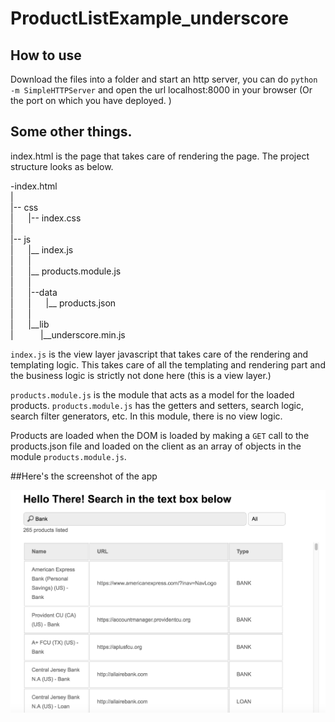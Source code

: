 # ProductListExample_underscore


## How to use 
Download the files into a folder and start an http server, you can do `python -m SimpleHTTPServer` and open the url localhost:8000 in your browser (Or the port on which you have deployed. )

## Some other things.
index.html is the page that takes care of rendering the page.
The project structure looks as below.

-index.html<br>
|<br>
|-- css<br>
|&nbsp;&nbsp;&nbsp;&nbsp;&nbsp;    |-- index.css<br>
|<br>
|-- js<br>
|&nbsp;&nbsp;&nbsp;&nbsp;&nbsp;    |__ index.js<br>
|&nbsp;&nbsp;&nbsp;&nbsp;&nbsp;    |<br>
|&nbsp;&nbsp;&nbsp;&nbsp;&nbsp;    |__ products.module.js<br>
|&nbsp;&nbsp;&nbsp;&nbsp;&nbsp;    |<br>
|&nbsp;&nbsp;&nbsp;&nbsp;&nbsp;    |--data<br>
|&nbsp;&nbsp;&nbsp;&nbsp;&nbsp;    |&nbsp;&nbsp;&nbsp;&nbsp;&nbsp;    |__ products.json<br>
|&nbsp;&nbsp;&nbsp;&nbsp;&nbsp;    |<br>
|&nbsp;&nbsp;&nbsp;&nbsp;&nbsp;    |__lib<br>
|&nbsp;&nbsp;&nbsp;&nbsp;&nbsp;        &nbsp;&nbsp;&nbsp;&nbsp;&nbsp;|__underscore.min.js<br>



`index.js` is the view layer javascript that takes care of the rendering and templating logic.
   This takes care of all the templating and rendering part and the business logic is strictly not done here (this is a view layer.)

`products.module.js` is the module that acts as a model for the loaded products.
`products.module.js` has the getters and setters, search logic, search filter generators, etc.
  In this module, there is no view logic.

Products are loaded when the DOM is loaded by making a `GET` call to the products.json file and loaded on the client as an array of objects in the module `products.module.js`.


##Here's the screenshot of the app

![screenshot](https://github.com/harshabhat86/ProductListExample_underscore/blob/master/screenshot.png)

